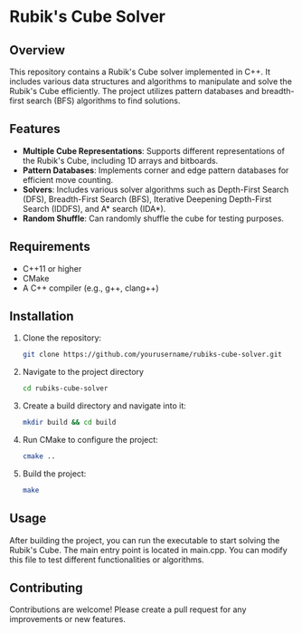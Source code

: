 # Rubik's Cube Solver

## Overview
This repository contains a Rubik's Cube solver implemented in C++. It includes various data structures and algorithms to manipulate and solve the Rubik's Cube efficiently. The project utilizes pattern databases and breadth-first search (BFS) algorithms to find solutions.

## Features
- **Multiple Cube Representations**: Supports different representations of the Rubik's Cube, including 1D arrays and bitboards.
- **Pattern Databases**: Implements corner and edge pattern databases for efficient move counting.
- **Solvers**: Includes various solver algorithms such as Depth-First Search (DFS), Breadth-First Search (BFS), Iterative Deepening Depth-First Search (IDDFS), and A* search (IDA*).
- **Random Shuffle**: Can randomly shuffle the cube for testing purposes.

## Requirements
- C++11 or higher
- CMake
- A C++ compiler (e.g., g++, clang++)

## Installation
1. Clone the repository:
   ```bash
   git clone https://github.com/yourusername/rubiks-cube-solver.git
2. Navigate to the project directory
    ```bash
    cd rubiks-cube-solver
3. Create a build directory and navigate into it:
    ```bash
    mkdir build && cd build
4. Run CMake to configure the project:
    ```bash
    cmake ..
5. Build the project:
    ```bash
    make

## Usage
After building the project, you can run the executable to start solving the Rubik's Cube. The main entry point is located in main.cpp. You can modify this file to test different functionalities or algorithms.

## Contributing
Contributions are welcome! Please create a pull request for any improvements or new features.